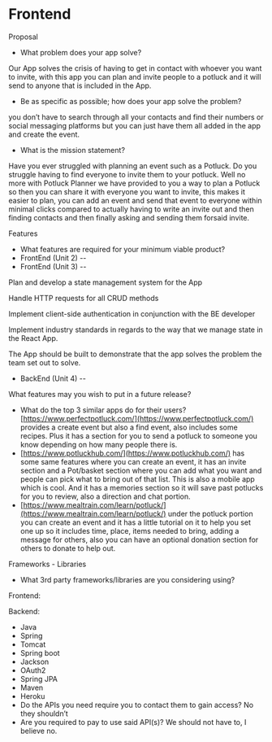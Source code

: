 # Frontend
Proposal

- What problem does your app solve?

Our App solves the crisis of having to get in contact with whoever you want to invite, with this app you can plan and invite people to a potluck and it will send to anyone that is included in the App. 

- Be as specific as possible; how does your app solve the problem?

you don’t have to search through all your contacts and find their numbers or social messaging platforms but you can just have them all added in the app and create the event. 

- What is the mission statement?

Have you ever struggled with planning an event such as a Potluck. Do you struggle having to find everyone to invite them to your potluck. Well no more with Potluck Planner we have provided to you a way to plan a Potluck so then you can share it with everyone you want to invite, this makes it easier to plan, you can add an event and send that event to everyone within minimal clicks compared to actually having to write an invite out and then finding contacts and then finally asking and sending them forsaid invite.

Features

- What features are required for your minimum viable product?
- FrontEnd (Unit 2) --
- FrontEnd (Unit 3) --

Plan and develop a state management system for the App

Handle HTTP requests for all CRUD methods

Implement client-side authentication in conjunction with the BE developer

Implement industry standards in regards to the way that we manage state in the React App.

The App should be built to demonstrate that the app solves the problem the team set out to solve.

- BackEnd (Unit 4) --

What features may you wish to put in a future release?

- What do the top 3 similar apps do for their users?	[https://www.perfectpotluck.com/](https://www.perfectpotluck.com/) provides a create event but also a find event, also includes some recipes. Plus it has a section for you to send a potluck to someone you know depending on how many people there is.
- [https://www.potluckhub.com/](https://www.potluckhub.com/) has some same features where you can create an event, it has an invite section and a Pot/basket section where you can add what you want and people can pick what to bring out of that list. This is also a mobile app which is cool. And it has a memories section so it will save past potlucks for you to review, also a direction and chat portion.
- [https://www.mealtrain.com/learn/potluck/](https://www.mealtrain.com/learn/potluck/) under the potluck portion you can create an event and it has a little tutorial on it to help you set one up so it includes time, place, items needed to bring, adding a message for others, also you can have an optional donation section for others to donate to help out.

Frameworks - Libraries

- What 3rd party frameworks/libraries are you considering using?

Frontend:

Backend:

- Java
- Spring
- Tomcat
- Spring boot
- Jackson
- OAuth2
- Spring JPA
- Maven
- Heroku
- Do the APIs you need require you to contact them to gain access?	No they shouldn’t
- Are you required to pay to use said API(s)?	We should not have to, I believe no.
